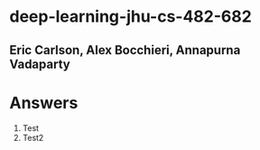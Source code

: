 # deep-learning-jhu-cs-482-682

## Eric Carlson, Alex Bocchieri, Annapurna Vadaparty

# Answers

1. Test 
2. Test2
